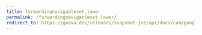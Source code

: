 ```yaml
---
title: forwardingnavigableset.lower
permalink: /forwardingnavigableset.lower/
redirect_to: https://guava.dev/releases/snapshot-jre/api/docs/com/google/common/collect/ForwardingNavigableSet.html#lower-E-
---
```

